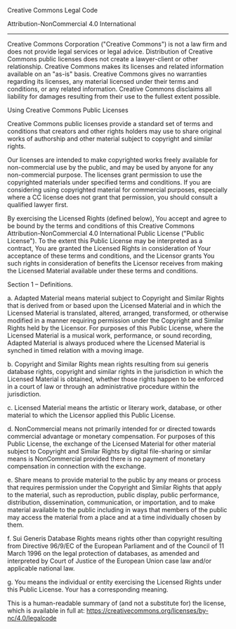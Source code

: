 ﻿Creative Commons Legal Code

Attribution-NonCommercial 4.0 International

----------------------------------------------------------------

Creative Commons Corporation ("Creative Commons") is not a law firm and does not provide legal services or legal advice. Distribution of Creative Commons public licenses does not create a lawyer-client or other relationship. Creative Commons makes its licenses and related information available on an "as-is" basis. Creative Commons gives no warranties regarding its licenses, any material licensed under their terms and conditions, or any related information. Creative Commons disclaims all liability for damages resulting from their use to the fullest extent possible.

Using Creative Commons Public Licenses

Creative Commons public licenses provide a standard set of terms and conditions that creators and other rights holders may use to share original works of authorship and other material subject to copyright and similar rights.

Our licenses are intended to make copyrighted works freely available for non-commercial use by the public, and may be used by anyone for any non-commercial purpose. The licenses grant permission to use the copyrighted materials under specified terms and conditions. If you are considering using copyrighted material for commercial purposes, especially where a CC license does not grant that permission, you should consult a qualified lawyer first.

By exercising the Licensed Rights (defined below), You accept and agree to be bound by the terms and conditions of this Creative Commons Attribution-NonCommercial 4.0 International Public License ("Public License"). To the extent this Public License may be interpreted as a contract, You are granted the Licensed Rights in consideration of Your acceptance of these terms and conditions, and the Licensor grants You such rights in consideration of benefits the Licensor receives from making the Licensed Material available under these terms and conditions.


Section 1 – Definitions.

a. Adapted Material means material subject to Copyright and Similar Rights that is derived from or based upon the Licensed Material and in which the Licensed Material is translated, altered, arranged, transformed, or otherwise modified in a manner requiring permission under the Copyright and Similar Rights held by the Licensor. For purposes of this Public License, where the Licensed Material is a musical work, performance, or sound recording, Adapted Material is always produced where the Licensed Material is synched in timed relation with a moving image.

b. Copyright and Similar Rights mean rights resulting from sui generis database rights, copyright and similar rights in the jurisdiction in which the Licensed Material is obtained, whether those rights happen to be enforced in a court of law or through an administrative procedure within the jurisdiction.

c. Licensed Material means the artistic or literary work, database, or other material to which the Licensor applied this Public License.

d. NonCommercial means not primarily intended for or directed towards commercial advantage or monetary compensation. For purposes of this Public License, the exchange of the Licensed Material for other material subject to Copyright and Similar Rights by digital file-sharing or similar means is NonCommercial provided there is no payment of monetary compensation in connection with the exchange.

e. Share means to provide material to the public by any means or process that requires permission under the Copyright and Similar Rights that apply to the material, such as reproduction, public display, public performance, distribution, dissemination, communication, or importation, and to make material available to the public including in ways that members of the public may access the material from a place and at a time individually chosen by them.

f. Sui Generis Database Rights means rights other than copyright resulting from Directive 96/9/EC of the European Parliament and of the Council of 11 March 1996 on the legal protection of databases, as amended and interpreted by Court of Justice of the European Union case law and/or applicable national law.

g. You means the individual or entity exercising the Licensed Rights under this Public License. Your has a corresponding meaning.

This is a human-readable summary of (and not a substitute for) the license, which is available in full at:
https://creativecommons.org/licenses/by-nc/4.0/legalcode
